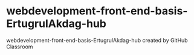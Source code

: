 # webdevelopment-front-end-basis-ErtugrulAkdag-hub
webdevelopment-front-end-basis-ErtugrulAkdag-hub created by GitHub Classroom
